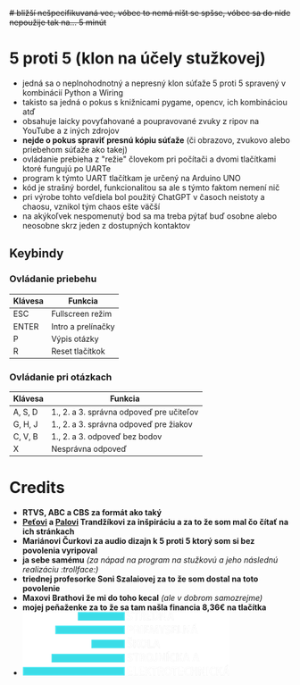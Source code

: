 ~~# bližší nešpecifikuvaná vec, vóbec to nemá ništ se spšse, vóbec sa do nide nepoužije tak na... 5 minút~~
# 5 proti 5 (klon na účely stužkovej)
* jedná sa o neplnohodnotný a nepresný klon súťaže 5 proti 5 spravený v kombinácií Python a Wiring
* takisto sa jedná o pokus s knižnicami pygame, opencv, ich kombináciou atď
* obsahuje laicky povyťahované a poupravované zvuky z ripov na YouTube a z iných zdrojov
* **nejde o pokus spraviť presnú kópiu súťaže** (či obrazovo, zvukovo alebo priebehom súťaže ako takej)
* ovládanie prebieha z "režie" človekom pri počítači a dvomi tlačítkami ktoré fungujú po UARTe
* program k týmto UART tlačítkam je určený na Arduino UNO
* kód je strašný bordel, funkcionalitou sa ale s týmto faktom nemení nič
* pri výrobe tohto veľdiela bol použitý ChatGPT v časoch neistoty a chaosu, vznikol tým chaos ešte väčší
* na akýkoľvek nespomenutý bod sa ma treba pýtať buď osobne alebo neosobne skrz jeden z dostupných kontaktov

## Keybindy
### Ovládanie priebehu
| Klávesa | Funkcia                         |
|---------|---------------------------------|
| ESC     | Fullscreen režim   				|
| ENTER   | Intro a prelínačky 				|
| P       | Výpis otázky       				|
| R       | Reset tlačítkok 				|

### Ovládanie pri otázkach
| Klávesa | Funkcia                                   |
|---------|-------------------------------------------|
| A, S, D | 1., 2. a 3. správna odpoveď pre učiteľov  |
| G, H, J | 1., 2. a 3. správna odpoveď pre žiakov    |
| C, V, B | 1., 2. a 3. odpoveď bez bodov             |
| X       | Nesprávna odpoveď                         |

# Credits
* **RTVS, ABC a CBS za formát ako taký**
* **[Peťovi](https://trandzik.com) a [Palovi](https://trandzik.sk) Trandžíkovi za inšpiráciu a za to že som mal čo čítať na ich stránkach**
* **Mariánovi Čurkovi za audio dizajn k 5 proti 5 ktorý som si bez povolenia vyripoval**
* **ja sebe samému** *(za nápad na program na stužkovú a jeho následnú realizáciu :trollface:)*
* **triednej profesorke Soni Szalaiovej za to že som dostal na toto povolenie**
* **Maxovi Brathovi že mi do toho kecal** *(ale v dobrom samozrejme)*
* **mojej peňaženke za to že sa tam našla financia 8,36€ na tlačítka**
* ![logo SPŠSE](https://github.com/TheMorc/5proti5-klon/blob/master/images/spsse370.png?raw=true)